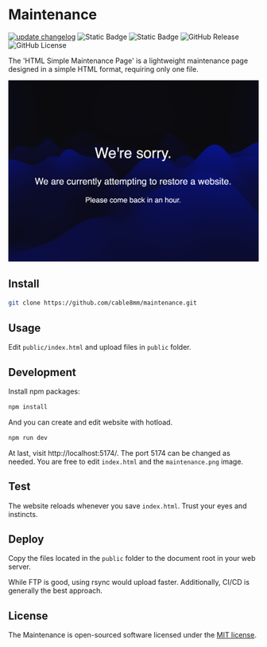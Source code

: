 # Maintenance

[![update changelog](https://github.com/cable8mm/maintenance/actions/workflows/update-changelog.yml/badge.svg)](https://github.com/cable8mm/maintenance/actions/workflows/update-changelog.yml)
![Static Badge](https://img.shields.io/badge/Vite-5.1.4-646CFF?logo=vite&labelColor=FED32B)
![Static Badge](https://img.shields.io/badge/HTML-CSS-red?logo=html5&label=HTML)
![GitHub Release](https://img.shields.io/github/v/release/cable8mm/maintenance)
![GitHub License](https://img.shields.io/github/license/cable8mm/maintenance)

The 'HTML Simple Maintenance Page' is a lightweight maintenance page designed in a simple HTML format, requiring only one file.

![Preview](/docs/assets/maintenance-preview.png)

## Install

```sh
git clone https://github.com/cable8mm/maintenance.git
```

## Usage

Edit `public/index.html` and upload files in `public` folder.

## Development

Install npm packages:

```sh
npm install
```

And you can create and edit website with hotload.

```sh
npm run dev
```

At last, visit http://localhost:5174/. The port 5174 can be changed as needed. You are free to edit `index.html` and the `maintenance.png` image.

## Test

The website reloads whenever you save `index.html`. Trust your eyes and instincts.

## Deploy

Copy the files located in the `public` folder to the document root in your web server.

While FTP is good, using rsync would upload faster. Additionally, CI/CD is generally the best approach.

## License

The Maintenance is open-sourced software licensed under the [MIT license](https://opensource.org/licenses/MIT).
